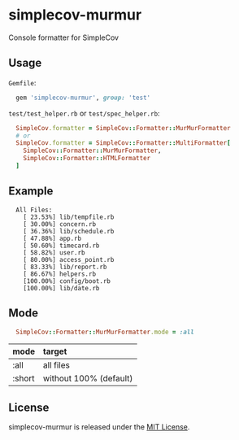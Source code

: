 # simplecov-murmur

Console formatter for SimpleCov

## Usage

`Gemfile`:

```ruby
  gem 'simplecov-murmur', group: 'test'
```

`test/test_helper.rb` or `test/spec_helper.rb`:

```ruby
  SimpleCov.formatter = SimpleCov::Formatter::MurMurFormatter
  # or
  SimpleCov.formatter = SimpleCov::Formatter::MultiFormatter[
    SimpleCov::Formatter::MurMurFormatter,
    SimpleCov::Formatter::HTMLFormatter
  ]
```

## Example
```
  All Files:
    [ 23.53%] lib/tempfile.rb
    [ 30.00%] concern.rb
    [ 36.36%] lib/schedule.rb
    [ 47.88%] app.rb
    [ 50.60%] timecard.rb
    [ 58.82%] user.rb
    [ 80.00%] access_point.rb
    [ 83.33%] lib/report.rb
    [ 86.67%] helpers.rb
    [100.00%] config/boot.rb
    [100.00%] lib/date.rb
```

## Mode

```ruby
  SimpleCov::Formatter::MurMurFormatter.mode = :all
```

| mode    | target                  |
|:--------|:------------------------|
| :all    | all files               |
| :short  | without 100% (default)  |

## License
simplecov-murmur is released under the [MIT License](http://opensource.org/licenses/MIT).

